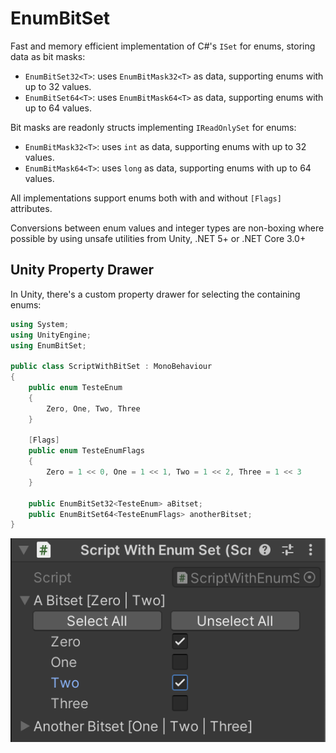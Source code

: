 # EnumBitSet
Fast and memory efficient implementation of C#'s `ISet` for enums, storing data
as bit masks:
- `EnumBitSet32<T>`: uses `EnumBitMask32<T>` as data, supporting enums with up to 32 values.
- `EnumBitSet64<T>`: uses `EnumBitMask64<T>` as data, supporting enums with up to 64 values.

Bit masks are readonly structs implementing `IReadOnlySet` for enums:
- `EnumBitMask32<T>`: uses `int` as data, supporting enums with up to 32 values.
- `EnumBitMask64<T>`: uses `long` as data, supporting enums with up to 64 values.

All implementations support enums both with and without `[Flags]` attributes.

Conversions between enum values and integer types are non-boxing where possible
by using unsafe utilities from Unity, .NET 5+ or .NET Core 3.0+

## Unity Property Drawer
In Unity, there's a custom property drawer for selecting the containing enums:

```cs
using System;
using UnityEngine;
using EnumBitSet;

public class ScriptWithBitSet : MonoBehaviour
{
    public enum TesteEnum
    {
        Zero, One, Two, Three
    }

    [Flags]
    public enum TesteEnumFlags
    {
        Zero = 1 << 0, One = 1 << 1, Two = 1 << 2, Three = 1 << 3
    }
    
    public EnumBitSet32<TesteEnum> aBitset;
    public EnumBitSet64<TesteEnumFlags> anotherBitset;
}
```

![](Extras~/CustomDrawer.png)